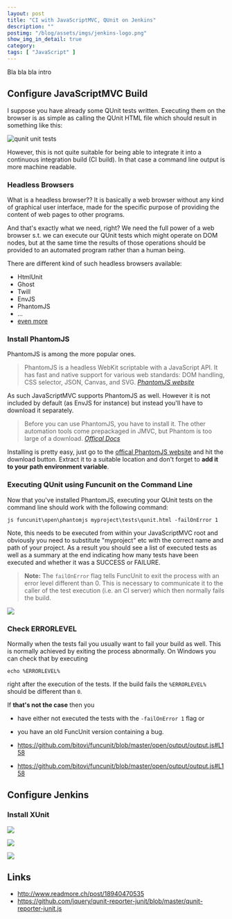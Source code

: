 ```yaml
---
layout: post
title: "CI with JavaScriptMVC, QUnit on Jenkins"
description: ""
postimg: "/blog/assets/imgs/jenkins-logo.png"
show_img_in_detail: true
category: 
tags: [ "JavaScript" ]
---
```

Bla bla bla intro

## Configure JavaScriptMVC Build

I suppose you have already some QUnit tests written. Executing them on the browser is as simple as calling the QUnit HTML file which should result in something like this:

![qunit unit tests](/)

However, this is not quite suitable for being able to integrate it into a continuous integration build (CI build). In that case a command line output is more machine readable.

### Headless Browsers

What is a headless browser?? It is basically a web browser without any kind of graphical user interface, made for the specific purpose of providing the content of web pages to other programs.

And that's exactly what we need, right? We need the full power of a web browser s.t. we can execute our QUnit tests which might operate on DOM nodes, but at the same time the results of those operations should be provided to an automated program rather than a human being.

There are different kind of such headless browsers available:

- HtmlUnit
- Ghost
- Twill
- EnvJS
- PhantomJS
- ...
- [even more](https://gist.github.com/evandrix/3694955)

### Install PhantomJS

PhantomJS is among the more popular ones.

> PhantomJS is a headless WebKit scriptable with a JavaScript API. It has fast and native support for various web standards: DOM handling, CSS selector, JSON, Canvas, and SVG. <cite><a href="http://phantomjs.org/">PhantomJS website</a></cite>

As such JavaScriptMVC supports PhantomJS as well. However it is not included by default (as EnvJS for instance) but instead you'll have to download it separately.

> Before you can use PhantomJS, you have to install it. The other automation tools come prepackaged in JMVC, but Phantom is too large of a download. <cite><a href="http://javascriptmvc.com/docs.html#!funcunit.phantomjs">Offical Docs</a></cite>

Installing is pretty easy, just go to the [offical PhantomJS website](http://phantomjs.org/) and hit the download button. Extract it to a suitable location and don't forget to **add it to your path environment variable**.

### Executing QUnit using Funcunit on the Command Line

Now that you've installed PhantomJS, executing your QUnit tests on the command line should work with the following command:

    js funcunit\open\phantomjs myproject\tests\qunit.html -failOnError 1

Note, this needs to be executed from within your JavaScriptMVC root and obviously you need to substitute "myproject" etc with the correct name and path of your project. As a result you should see a list of executed tests as well as a summary at the end indicating how many tests have been executed and whether it was a SUCCESS or FAILURE.

> **Note:** The `failOnError` flag tells FuncUnit to exit the process with an error level different than 0. This is necessary to communicate it to the caller of the test execution (i.e. an CI server) which then normally fails the build.

![](/blog/assets/imgs/phantomjs_testresults.png)

### Check ERRORLEVEL

Normally when the tests fail you usually want to fail your build as well. This is normally achieved by exiting the process abnormally. On Windows you can check that by executing

    echo %ERRORLEVEL%

right after the execution of the tests. If the build fails the `%ERRORLEVEL%` should be different than `0`.

If **that's not the case** then you

- have either not executed the tests with the `-failOnError 1` flag or
- you have an old FuncUnit version containing a bug.



- https://github.com/bitovi/funcunit/blob/master/open/output/output.js#L158
- https://github.com/bitovi/funcunit/blob/master/open/output/output.js#L158

## Configure Jenkins

### Install XUnit

![](/blog/assets/imgs/jenkins_xunitplugin.png)

![](/blog/assets/imgs/jenkins_buildfailure.png)

![](/blog/assets/imgs/jenkins_gitlab_widget.png)


## Links

- http://www.readmore.ch/post/18940470535
- https://github.com/jquery/qunit-reporter-junit/blob/master/qunit-reporter-junit.js
